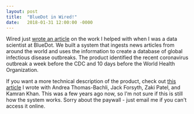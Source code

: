 ```yaml
---
layout: post
title:  "BlueDot in Wired!"
date:   2018-01-31 12:00:00 -0000
---
```


Wired just [wrote an article](https://www.wired.com/story/ai-epidemiologist-wuhan-public-health-warnings/) on the work I helped with when I was a data scientist at BlueDot. We built a system that ingests news articles from around the world and uses the information to create a database of global infectious disease outbreaks. The product identified the recent coronavirus outbreak a week before the CDC and 10 days before the World Health Organization.

If you want a more technical description of the product, check out [this article](https://academic.oup.com/jamia/article-abstract/26/11/1355/5541002) I wrote with Andrea Thomas-Bachli, Jack Forsyth, Zaki Patel, and Kamran Khan. This was a few years ago now, so I'm not sure if this is still how the system works. Sorry about the paywall - just email me if you can't access it online.
